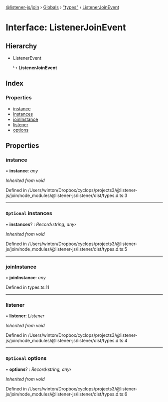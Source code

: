 [@listener-js/join](../README.md) › [Globals](../globals.md) › ["types"](../modules/_types_.md) › [ListenerJoinEvent](_types_.listenerjoinevent.md)

# Interface: ListenerJoinEvent

## Hierarchy

* ListenerEvent

  ↳ **ListenerJoinEvent**

## Index

### Properties

* [instance](_types_.listenerjoinevent.md#instance)
* [instances](_types_.listenerjoinevent.md#optional-instances)
* [joinInstance](_types_.listenerjoinevent.md#joininstance)
* [listener](_types_.listenerjoinevent.md#listener)
* [options](_types_.listenerjoinevent.md#optional-options)

## Properties

###  instance

• **instance**: *any*

*Inherited from void*

Defined in /Users/winton/Dropbox/cyclops/projects3/@listener-js/join/node_modules/@listener-js/listener/dist/types.d.ts:3

___

### `Optional` instances

• **instances**? : *Record‹string, any›*

*Inherited from void*

Defined in /Users/winton/Dropbox/cyclops/projects3/@listener-js/join/node_modules/@listener-js/listener/dist/types.d.ts:5

___

###  joinInstance

• **joinInstance**: *any*

Defined in types.ts:11

___

###  listener

• **listener**: *Listener*

*Inherited from void*

Defined in /Users/winton/Dropbox/cyclops/projects3/@listener-js/join/node_modules/@listener-js/listener/dist/types.d.ts:4

___

### `Optional` options

• **options**? : *Record‹string, any›*

*Inherited from void*

Defined in /Users/winton/Dropbox/cyclops/projects3/@listener-js/join/node_modules/@listener-js/listener/dist/types.d.ts:6

